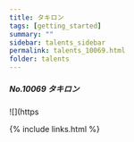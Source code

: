 ```yaml
---
title: タキロン
tags: [getting_started]
summary: ""
sidebar: talents_sidebar
permalink: talents_10069.html
folder: talents
---
```



##### No.10069 タキロン  

![](https




{% include links.html %}
